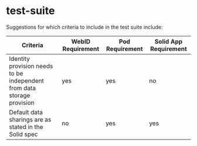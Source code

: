 # test-suite

Suggestions for which criteria to include in the test suite include: 

| Criteria  | WebID Requirement | Pod Requirement  | Solid App Requirement  |
| ------------- | ------------- | ------------- | ------------- | 
| Identity provision needs to be independent from data storage provision | yes | yes | no | 
| Default data sharings are as stated in the Solid spec | no | yes | yes| 
